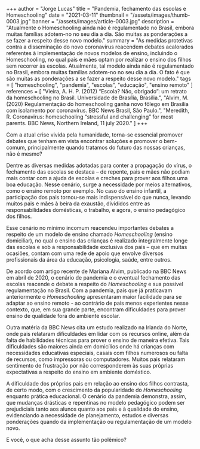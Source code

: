 +++
author = "Jorge Lucas"
title = "Pandemia, fechamento das escolas e Homeschooling"
date = "2021-03-11"
thumbnail = "/assets/images/thumb-0003.jpg"
banner = "/assets/images/article-0003.jpg"
description = "Atualmente o Homeschooling ainda não é regulamentado no Brasil, embora muitas famílias adotem-no no seu dia a dia. São muitas as ponderações a se fazer a respeito desse novo modelo."
summary = "As medidas protetivas contra a disseminação do novo coronavírus reacendem debates acalorados referentes à implementação de novos modelos de ensino, incluindo o Homeschooling, no qual pais e mães optam por realizar o ensino dos filhos sem recorrer às escolas. Atualmente, tal modelo ainda não é regulamentado no Brasil, embora muitas famílias adotem-no no seu dia a dia. O fato é que são muitas as ponderações a se fazer a respeito desse novo modelo."
tags = [
    "homeschooling",
    "pandemia",
    "escolas",
    "educação",
    "ensino remoto"
]
references = [
"Vieira, A. H. P. (2012) “Escola? Não, obrigado”: um retrato da homeschooling no Brasil. Universidade de Brasília, Brasília.",
"Alvim, M. (2020) Regulamentação do homeschooling ganha novo fôlego em Brasília com isolamento por coronavírus. BBC News Brasil, São Paulo.",
"Meredith, R. Coronavirus: homeschooling “stressful and challenging” for most parents. BBC News, Northern Ireland, 11 july 2020."
]
+++

Com a atual crise vivida pela humanidade, torna-se essencial promover debates que tenham em vista encontrar soluções e promover o bem-comum, principalmente quando tratamos do futuro das nossas crianças, não é mesmo?

Dentre as diversas medidas adotadas para conter a propagação do vírus, o fechamento das escolas se destaca – de repente, pais e mães não podiam mais contar com a ajuda de escolas e creches para prover aos filhos uma boa educação. Nesse cenário, surge a necessidade por meios alternativos, como o ensino remoto por exemplo. No caso do ensino infantil, a participação dos pais tornou-se mais indispensável do que nunca, levando muitos pais e mães à beira da exaustão, divididos entre as responsabilidades domésticas, o trabalho, e agora, o ensino pedagógico dos filhos.

Esse cenário no mínimo incomum reacendeu importantes debates a respeito de um modelo de ensino chamado *Homeschooling* (ensino domiciliar), no qual o ensino das crianças é realizado integralmente longe das escolas e sob a responsabilidade exclusiva dos pais – que em muitas ocasiões, contam com uma rede de apoio que envolve diversos profissionais da área da educação, psicologia, saúde, entre outros.

De acordo com artigo recente de Mariana Alvim, publicado na BBC News em abril de 2020, o cenário de pandemia e o eventual fechamento das escolas reacende o debate a respeito do *Homeschooling* e sua possível regulamentação no Brasil. Com a pandemia, pais que já praticavam anteriormente o *Homeschooling* apresentaram maior facilidade para se adaptar ao ensino remoto - ao contrário de pais menos experientes nesse contexto, que, em sua grande parte, encontram dificuldades para prover ensino de qualidade fora do ambiente escolar.

Outra matéria da BBC News cita um estudo realizado na Irlanda do Norte, onde pais relataram dificuldades em lidar com os recursos online, além da falta de habilidades técnicas para prover o ensino de maneira efetiva. Tais dificuldades são maiores ainda em domicílios onde há crianças com necessidades educativas especiais, casais com filhos numerosos ou falta de recursos, como impressoras ou computadores. Muitos pais relataram sentimento de frustração por não corresponderem às suas próprias expectativas a respeito do ensino em ambiente doméstico.

A dificuldade dos próprios pais em relação ao ensino dos filhos contrasta, de certo modo, com o crescimento da popularidade do *Homeschooling* enquanto prática educacional. O cenário da pandemia demonstra, assim, que mudanças drásticas e repentinas no modelo pedagógico podem ser prejudiciais tanto aos alunos quanto aos pais e à qualidade do ensino, evidenciando a necessidade de planejamento, estudos e diversas ponderações quando da implementação ou regulamentação de um modelo novo.

E você, o que acha desse assunto tão polêmico?
